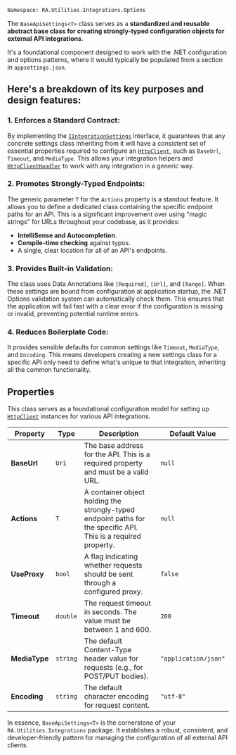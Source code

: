 ```bash
Namespace: RA.Utilities.Integrations.Options
```

The `BaseApiSettings<T>` class serves as a
**standardized and reusable abstract base class for creating strongly-typed configuration objects for external API integrations**.

It's a foundational component designed to work with the .NET configuration and options patterns,
where it would typically be populated from a section in `appsettings.json`.

## Here's a breakdown of its key purposes and design features:

### 1. Enforces a Standard Contract: 
By implementing the [`IIntegrationSettings`](../Abstractions/IIntegrationSettings.md) interface,
it guarantees that any concrete settings class inheriting from it will have a consistent set of essential properties required to configure an [`HttpClient`](https://learn.microsoft.com/en-us/dotnet/api/system.net.http.httpclient), such as `BaseUrl`, `Timeout`, and `MediaType`.
This allows your integration helpers and [`HttpClientHandler`](https://learn.microsoft.com/en-us/dotnet/api/system.net.http.httpclienthandler)
to work with any integration in a generic way.

### 2. Promotes Strongly-Typed Endpoints:
The generic parameter `T` for the `Actions` property is a standout feature.
It allows you to define a dedicated class containing the specific endpoint paths for an API.
This is a significant improvement over using "magic strings" for URLs throughout your codebase, as it provides:

  * **IntelliSense and Autocompletion**.
  * **Compile-time checking** against typos.
  * A single, clear location for all of an API's endpoints.

### 3. Provides Built-in Validation:
The class uses Data Annotations like `[Required]`, `[Url]`, and `[Range]`.
When these settings are bound from configuration at application startup, the .NET Options validation system can automatically check them.
This ensures that the application will fail fast with a clear error if the configuration is missing or invalid, preventing potential runtime errors.

### 4. Reduces Boilerplate Code:
It provides sensible defaults for common settings like `Timeout`, `MediaType`, and `Encoding`.
This means developers creating a new settings class for a specific API only need to define what's unique to that integration, inheriting all the common functionality.


## Properties

This class serves as a foundational configuration model for setting up 
[`HttpClient`](https://learn.microsoft.com/en-us/dotnet/api/system.net.http.httpclient)
instances for various API integrations.

| Property |	Type	| Description	| Default Value |
| -------- | ------ | ----------- | ------------- |
| **BaseUrl** | `Uri` |	The base address for the API. This is a required property and must be a valid URL. | `null` |
| **Actions** | `T` |	A container object holding the strongly-typed endpoint paths for the specific API. This is a required property.	| `null` |
| **UseProxy** | `bool` |	A flag indicating whether requests should be sent through a configured proxy.	| `false` |
| **Timeout** | `double` |	The request timeout in seconds. The value must be between 1 and 600.	| `200` |
| **MediaType** | `string` |	The default Content-Type header value for requests (e.g., for POST/PUT bodies).	| `"application/json"` |
| **Encoding** | `string` |	The default character encoding for request content.	| `"utf-8"` |


In essence, `BaseApiSettings<T>` is the cornerstone of your `RA.Utilities.Integrations` package.
It establishes a robust, consistent, and developer-friendly pattern for managing the configuration of all external API clients.